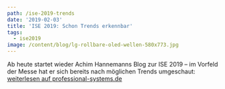 ```yaml
---
path: /ise-2019-trends
date: '2019-02-03'
title: 'ISE 2019: Schon Trends erkennbar'
tags:
  - ise2019
image: /content/blog/lg-rollbare-oled-wellen-580x773.jpg
---
```

Ab heute startet wieder Achim Hannemanns Blog zur ISE 2019 – im Vorfeld der Messe hat er sich bereits nach möglichen Trends umgeschaut: [weiterlesen auf professional-systems.de](https://www.professional-system.de/business/ise-2019-schon-trends-erkennbar/)
